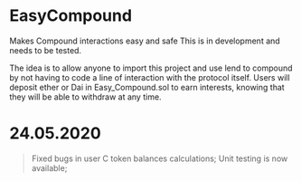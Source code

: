 # EasyCompound
Makes Compound interactions easy and safe
This is in development and needs to be tested.


The idea is to allow anyone to import this project and use lend to compound by not having to code a line of interaction with the protocol itself.
Users will deposit ether or Dai in Easy_Compound.sol to earn interests, knowing that they will be able to withdraw at any time.



# 24.05.2020
  
  > Fixed bugs in user C token balances calculations;
  > Unit testing is now available;
